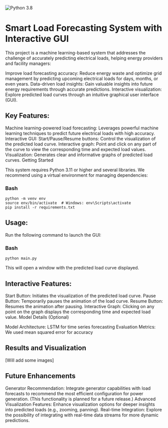 ![Python 3.8](https://img.shields.io/badge/python-3.8-blue?style=flat-square)
# Smart Load Forecasting System with Interactive GUI

This project is a machine learning-based system that addresses the challenge of accurately predicting electrical loads, helping energy providers and facility managers:

Improve load forecasting accuracy: Reduce energy waste and optimize grid management by predicting upcoming electrical loads for days, months, or even years.
Data-driven load insights: Gain valuable insights into future energy requirements through accurate predictions.
Interactive visualization: Explore predicted load curves through an intuitive graphical user interface (GUI).

## Key Features:

Machine learning-powered load forecasting: Leverages powerful machine learning techniques to predict future electrical loads with high accuracy.
Interactive GUI:
Start/Pause/Resume buttons: Control the visualization of the predicted load curve.
Interactive graph: Point and click on any part of the curve to view the corresponding time and expected load values.
Visualization: Generates clear and informative graphs of predicted load curves.
Getting Started

This system requires Python 3.11 or higher and several libraries. We recommend using a virtual environment for managing dependencies:

### Bash
```
python -m venv env
source env/bin/activate  # Windows: env\Scripts\activate
pip install -r requirements.txt
```

## Usage:

Run the following command to launch the GUI:

### Bash
```
python main.py
```

This will open a window with the predicted load curve displayed.

## Interactive Features:

Start Button: Initiates the visualization of the predicted load curve.
Pause Button: Temporarily pauses the animation of the load curve.
Resume Button: Resumes the animation after pausing.
Interactive Graph: Clicking on any point on the graph displays the corresponding time and expected load value.
Model Details (Optional)

Model Architecture: LSTM for time series forecasting
Evaluation Metrics: We used mean squared error for accuracy

## Results and Visualization

[Will add some images]

## Future Enhancements

Generator Recommendation: Integrate generator capabilities with load forecasts to recommend the most efficient configuration for power generation. (This functionality is planned for a future release.)
Advanced Visualization Features: Enhance visualization options for deeper insights into predicted loads (e.g., zooming, panning).
Real-time Integration: Explore the possibility of integrating with real-time data streams for more dynamic predictions.
